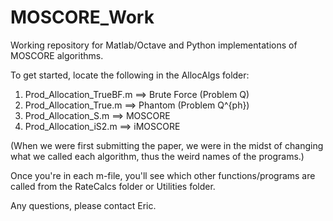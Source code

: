 # MOSCORE_Work
Working repository for Matlab/Octave and Python implementations of MOSCORE algorithms.

To get started, locate the following in the AllocAlgs folder:
1) Prod_Allocation_TrueBF.m ==> Brute Force (Problem Q)
2) Prod_Allocation_True.m ==> Phantom (Problem Q^{ph})
3) Prod_Allocation_S.m ==> MOSCORE
4) Prod_Allocation_iS2.m ==> iMOSCORE

(When we were first submitting the paper, we were in the midst of changing what we called each algorithm, thus the weird names of the programs.)

Once you're in each m-file, you'll see which other functions/programs are called from the RateCalcs folder or Utilities folder.

Any questions, please contact Eric.
